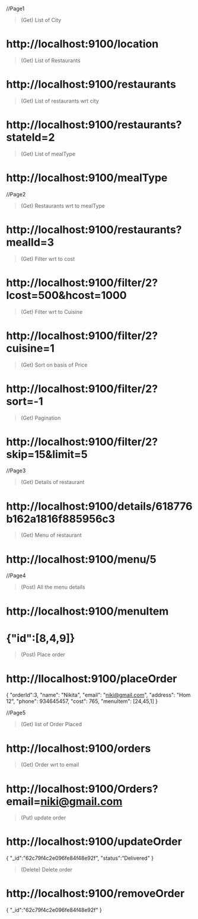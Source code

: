 //Page1
> (Get) List of City
# http://localhost:9100/location

> (Get) List of Restaurants
# http://localhost:9100/restaurants
> (Get) List of restaurants wrt city
# http://localhost:9100/restaurants?stateId=2
> (Get) List of mealType
# http://localhost:9100/mealType

//Page2
> (Get) Restaurants wrt to mealType
# http://localhost:9100/restaurants?mealId=3
> (Get) Filter wrt to cost
# http://localhost:9100/filter/2?lcost=500&hcost=1000
> (Get) Filter wrt to Cuisine
# http://localhost:9100/filter/2?cuisine=1
> (Get) Sort on basis of Price
# http://localhost:9100/filter/2?sort=-1
> (Get) Pagination
# http://localhost:9100/filter/2?skip=15&limit=5

//Page3
> (Get) Details of restaurant
# http://localhost:9100/details/618776b162a1816f885956c3
> (Get) Menu of restaurant
# http://localhost:9100/menu/5

//Page4
> (Post) All the menu details
# http://localhost:9100/menuItem
# {"id":[8,4,9]}
> (Post) Place order
# http://llocalhost:9100/placeOrder
{
	"orderId":3,
	"name": "Nikita",
    "email": "niki@gmail.com",
    "address": "Hom 12",
    "phone": 934645457,
     "cost": 765,
     "menuItem": [24,45,1]
}


//Page5
> (Get) list of Order Placed
# http://localhost:9100/orders
> (Get) Order wrt to email
# http://localhost:9100/Orders?email=niki@gmail.com

> (Put) update order
# http://localhost:9100/updateOrder
{
	"_id":"62c79f4c2e096fe84f48e92f",
	"status":"Delivered"
}

> (Delete) Delete order
# http://localhost:9100/removeOrder
{
	"_id":"62c79f4c2e096fe84f48e92f"
}